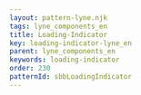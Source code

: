 ```yaml
---
layout: pattern-lyne.njk
tags: lyne_components_en
title: Loading-Indicator
key: loading-indicator-lyne_en
parent: lyne_components_en
keywords: loading-indicator
order: 230
patternId: sbbLoadingIndicator
---
```

